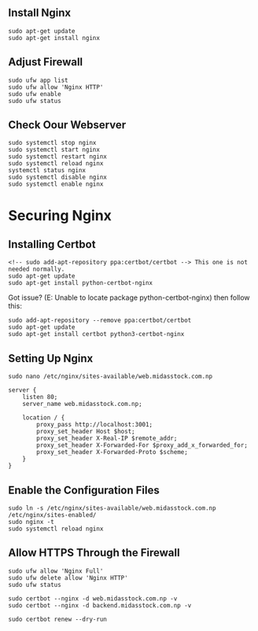 ## Install Nginx
```
sudo apt-get update
sudo apt-get install nginx
```

## Adjust Firewall
```
sudo ufw app list
sudo ufw allow 'Nginx HTTP'
sudo ufw enable
sudo ufw status
```

## Check Oour Webserver
```
sudo systemctl stop nginx
sudo systemctl start nginx
sudo systemctl restart nginx
sudo systemctl reload nginx
systemctl status nginx
sudo systemctl disable nginx
sudo systemctl enable nginx
```
# Securing Nginx
## Installing Certbot
```
<!-- sudo add-apt-repository ppa:certbot/certbot --> This one is not needed normally.
sudo apt-get update
sudo apt-get install python-certbot-nginx
```
Got issue? (E: Unable to locate package python-certbot-nginx) then follow this:
```
sudo add-apt-repository --remove ppa:certbot/certbot
sudo apt-get update
sudo apt-get install certbot python3-certbot-nginx
```
## Setting Up Nginx
```
sudo nano /etc/nginx/sites-available/web.midasstock.com.np

server {
    listen 80;
    server_name web.midasstock.com.np;

    location / {
        proxy_pass http://localhost:3001;
        proxy_set_header Host $host;
        proxy_set_header X-Real-IP $remote_addr;
        proxy_set_header X-Forwarded-For $proxy_add_x_forwarded_for;
        proxy_set_header X-Forwarded-Proto $scheme;
    }
}
```
## Enable the Configuration Files
```
sudo ln -s /etc/nginx/sites-available/web.midasstock.com.np /etc/nginx/sites-enabled/
sudo nginx -t
sudo systemctl reload nginx
```
## Allow HTTPS Through the Firewall
```
sudo ufw allow 'Nginx Full'
sudo ufw delete allow 'Nginx HTTP'
sudo ufw status

sudo certbot --nginx -d web.midasstock.com.np -v
sudo certbot --nginx -d backend.midasstock.com.np -v

sudo certbot renew --dry-run
```


